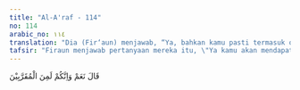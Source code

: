 ```yaml
---
title: "Al-A'raf - 114"
no: 114
arabic_no: ١١٤
translation: "Dia (Fir‘aun) menjawab, “Ya, bahkan kamu pasti termasuk orang-orang yang dekat (kepadaku).”"
tafsir: "Firaun menjawab pertanyaan mereka itu, \"Ya kamu akan mendapat upah yang besar, dan di samping itu kamu akan menjadi orang-orang yang dekat dengan kami, sehingga kamu akan memperoleh pangkat dan harta benda yang akan memberikan kenikmatan dan kebahagiaan bagimu\".\n\nJawaban Firaun kepada para ahli sihir tersebut menunjukkan bahwa ia sangat memerlukan tenaga dan keahlian mereka, karena ia sangat khawatir akan kehilangan kedudukan dan kerajaannya, menurut pendapatnya akan timbul malapetaka baginya apabila ia tidak memenuhi permintaan mereka itu. Oleh sebab itu, imbalan jasa yang dijanjikan kepada mereka tidak hanya sekedar upah yang berwujud uang dan benda, melainkan ditambah pula dengan pangkat dan kedudukan sebagai orang yang dekat kepada raja. Ini adalah merupakan satu impian dan kebanggaan yang didambakan oleh banyak orang."
---
```

قَالَ نَعَمْ وَاِنَّكُمْ لَمِنَ الْمُقَرَّبِيْنَ